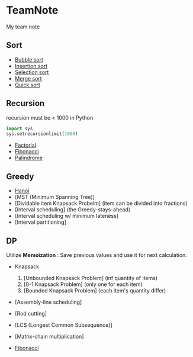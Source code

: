 # TeamNote

My team note
## Sort
  
  - [Bubble sort](sort/bub.md)
  - [Insertion sort](https://github.com/shaunsukgyukoh/TeamNote/blob/main/sort/ins.md)
  - [Selection sort]()
  - [Merge sort]()
  - [Quick sort]()

## Recursion  
  recursion must be < 1000 in Python
  ``` python
  import sys
  sys.setrecursionlimit(1000)
  ```
  - [Factorial]()
  - [Fibonacci]()
  - [Palindrome]()
    
## Greedy
  - [Hanoi]()
  - [MST (Minimum Spanning Tree)]
  - [Dividable item Knapsack Probelm] (item can be divided into fractions)
  - [Interval scheduling] (the Greedy-stays-ahead)
  - [Interval scheduling w/ minimum lateness]
  - [Interval partitioning]


## DP  
Utilize __Memoization__ : Save previous values and use it for next calculation.
  - Knapsack
    1. [Unbounded Knapsack Problem] (inf quantity of items)
    2. [0-1 Knapsack Problem] (only one for each item)
    3. [Bounded Knapsack Problem] (each item's quantity differ)

  - [Assembly-line scheduling]
  - [Rod cutting]
  - [LCS (Longest Common Subsequence)]
  - [Matrix-chain multiplication]
  - [Fibonacci]()